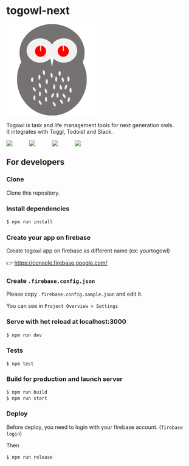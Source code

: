# togowl-next

<img src="./static/icon.png" width="240" />

Togowl is task and life management tools for next generation owls.  
It integrates with Toggl, Todoist and Slack.

<div style="display: flex;">
  <img src="https://cdn.svgporn.com/logos/typescript-icon.svg" width="60" />
  <img src="https://cdn.svgporn.com/logos/nuxt.svg" width="60" />
  <img src="https://cdn.svgporn.com/logos/vuetifyjs.svg" width="60" />
  <img src="https://cdn.svgporn.com/logos/firebase.svg" width="60" />
</div>

## For developers

### Clone

Clone this repository.

### Install dependencies

```bash
$ npm run install
```

### Create your app on firebase

Create togowl app on firebase as different name (ex: yourtogowl)

👉 https://console.firebase.google.com/

### Create `.firebase.config.json`

Please copy `.firebase.config.sample.json` and edit it.

You can see in `Project Overview > Settings`

### Serve with hot reload at localhost:3000

```
$ npm run dev
```

### Tests

```
$ npm test
```

### Build for production and launch server

```
$ npm run build
$ npm run start
```

### Deploy

Before deploy, you need to login with your firebase account. (`firebase login`)

Then

```
$ npm run release
```
